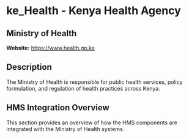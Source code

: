 # ke_Health - Kenya Health Agency

## Ministry of Health

**Website:** https://www.health.go.ke

## Description

The Ministry of Health is responsible for public health services, policy formulation, and regulation of health practices across Kenya.

## HMS Integration Overview

This section provides an overview of how the HMS components are integrated with the Ministry of Health systems.
